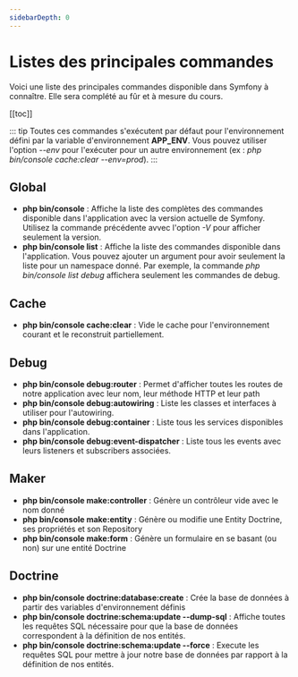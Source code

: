 ```yaml
---
sidebarDepth: 0
---
```


# Listes des principales commandes

Voici une liste des principales commandes disponible dans Symfony à connaître. Elle sera complété au fûr et à mesure du cours.

[[toc]]

::: tip
Toutes ces commandes s'exécutent par défaut pour l'environnement défini par la variable d'environnement **APP_ENV**. Vous pouvez utiliser l'option *--env* pour l'exécuter pour un autre environnement (ex : *php bin/console cache:clear --env=prod*).
:::

## Global
- **php bin/console** : Affiche la liste des complètes des commandes disponible dans l'application avec la version actuelle de Symfony. Utilisez la commande précédente avvec l'option *-V* pour afficher seulement la version.
- **php bin/console list** : Affiche la liste des commandes disponible dans l'application. Vous pouvez ajouter un argument pour avoir seulement la liste pour un namespace donné. Par exemple, la commande *php bin/console list debug* affichera seulement les commandes de debug.

## Cache
- **php bin/console cache:clear** : Vide le cache pour l'environnement courant et le reconstruit partiellement.

## Debug
- **php bin/console debug:router** : Permet d'afficher toutes les routes de notre application avec leur nom, leur méthode HTTP et leur path
- **php bin/console debug:autowiring** : Liste les classes et interfaces à utiliser pour l'autowiring.
- **php bin/console debug:container** : Liste tous les services disponibles dans l'application.
- **php bin/console debug:event-dispatcher** : Liste tous les events avec leurs listeners et subscribers associées.

## Maker
- **php bin/console make:controller** : Génère un contrôleur vide avec le nom donné
- **php bin/console make:entity** : Génère ou modifie une Entity Doctrine, ses propriétés et son Repository
- **php bin/console make:form** : Génère un formulaire en se basant (ou non) sur une entité Doctrine

## Doctrine
- **php bin/console doctrine:database:create** : Crée la base de données à partir des variables d'environnement définis
- **php bin/console doctrine:schema:update --dump-sql** : Affiche toutes les requêtes SQL nécessaire pour que la base de données correspondent à la définition de nos entités.
- **php bin/console doctrine:schema:update --force** : Execute les requêtes SQL pour mettre à jour notre base de données par rapport à la définition de nos entités.
